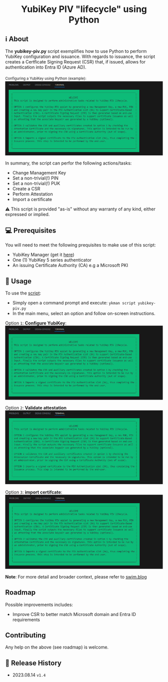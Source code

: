 <h1 align="center"> YubiKey PIV "lifecycle" using Python</h1>

## ℹ️ About
The **yubikey-piv.py** script exemplifies how to use Python to perform YubiKey configuration and issuance. 
With regards to issuance, the script creates a Certficate Signing Request (CSR) that, if issued, allows for authentication into Entra ID (Azure AD).
 
<sub>Configuring a YubiKey using Python (example):<sub>
![](/images/configure-yubikey.gif)

In summary, the script can perfor the following actions/tasks:

* Change Management Key
* Set a non-trivial(!) PIN
* Set a non-trivial(!) PUK
* Create a CSR
* Perform Attestation
* Import a certificate

⚠️ This script is provided "as-is" without any warranty of any kind, either expressed or implied.

## 💻 Prerequisites
You will need to meet the following prequisites to make use of this script:

- YubiKey Manager (get it [here](https://www.yubico.com/support/download/yubikey-manager/))
- One (1) YubiKey 5 series authenticator
- An issuing Certificate Authority (CA) e.g a Microsoft PKI

## 📖 Usage
To use the [script](https://github.com/JMarkstrom/PIV/raw/main/yubikey-piv.py):

* Simply open a command prompt and execute: ```ykman script yubikey-piv.py```
* In the main menu, select an option and follow on-screen instructions.

Option ```1```: **Configure YubiKey**:
![](/images/configure-yubikey.gif)

Option ```2```: **Validate attestation**
![](/images/validate-yubikey-attestation.gif)

Option ```3```: **import certifcate**:
![](/images/import-certificate-to-yubikey.gif)


**Note**: For more detail and broader context, please refer to [swjm.blog](https://swjm.blog)

## Roadmap
Possible improvements includes:
- Improve CSR to better match Microsoft domain and Entra ID requirements

## Contributing
Any help on the above (see roadmap) is welcome. 

## 📜 Release History
* 2023.08.14 `v1.4`
